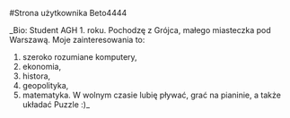 #Strona użytkownika Beto4444

_Bio: Student AGH 1. roku. Pochodzę z Grójca, małego miasteczka pod Warszawą.
Moje zainteresowania to:
1. szeroko rozumiane komputery, 
2. ekonomia, 
3. histora, 
4. geopolityka, 
5. matematyka.
W wolnym czasie lubię pływać, grać na pianinie, a także układać Puzzle :)_

